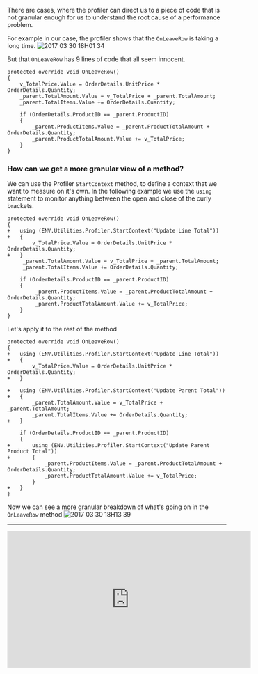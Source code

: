 ﻿There are cases, where the profiler can direct us to a piece of code that is not granular enough for us to understand the root cause of a performance problem.

For example in our case, the profiler shows that the `OnLeaveRow` is taking a long time.
![2017 03 30 18H01 34](2017-03-30_18h01_34.png)

But that `OnLeaveRow` has 9 lines of code that all seem innocent.

```csdiff
protected override void OnLeaveRow()
{
    v_TotalPrice.Value = OrderDetails.UnitPrice * OrderDetails.Quantity;
    _parent.TotalAmount.Value = v_TotalPrice + _parent.TotalAmount;
    _parent.TotalItems.Value += OrderDetails.Quantity;

    if (OrderDetails.ProductID == _parent.ProductID)
    {
        _parent.ProductItems.Value = _parent.ProductTotalAmount + OrderDetails.Quantity;
        _parent.ProductTotalAmount.Value += v_TotalPrice;
    }
}
```

### How can we get a more granular view of a method?

We can use the Profiler `StartContext` method, to define a context that we want to measure on it's own.
In the following example we use the `using` statement to monitor anything between the open and close of the curly brackets.

```csdiff
protected override void OnLeaveRow()
{
+   using (ENV.Utilities.Profiler.StartContext("Update Line Total"))
+   {
        v_TotalPrice.Value = OrderDetails.UnitPrice * OrderDetails.Quantity;
+   }
     _parent.TotalAmount.Value = v_TotalPrice + _parent.TotalAmount;
     _parent.TotalItems.Value += OrderDetails.Quantity;

    if (OrderDetails.ProductID == _parent.ProductID)
    {
         _parent.ProductItems.Value = _parent.ProductTotalAmount + OrderDetails.Quantity;
         _parent.ProductTotalAmount.Value += v_TotalPrice;
    }
}
```


Let's apply it to the rest of the method
```csdiff
protected override void OnLeaveRow()
{
+   using (ENV.Utilities.Profiler.StartContext("Update Line Total"))
+   {
        v_TotalPrice.Value = OrderDetails.UnitPrice * OrderDetails.Quantity;
+   }

+   using (ENV.Utilities.Profiler.StartContext("Update Parent Total"))
+   {
        _parent.TotalAmount.Value = v_TotalPrice + _parent.TotalAmount;
        _parent.TotalItems.Value += OrderDetails.Quantity;
+   }

    if (OrderDetails.ProductID == _parent.ProductID)
    {
+       using (ENV.Utilities.Profiler.StartContext("Update Parent Product Total"))
+       {
            _parent.ProductItems.Value = _parent.ProductTotalAmount + OrderDetails.Quantity;
            _parent.ProductTotalAmount.Value += v_TotalPrice;
        }
+   }
}
```

Now we can see a more granular breakdown of what's going on in the `OnLeaveRow` method
![2017 03 30 18H13 39](2017-03-30_18h13_39.png)

---
<iframe width="560" height="315" src="https://www.youtube.com/embed/paalsTGeEBE?list=PL1DEQjXG2xnJYzlRYRjwUfqSc4Kx0yarM" frameborder="0" allowfullscreen></iframe>
